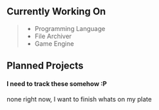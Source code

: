 ## Currently Working On

> - Programming Language 
> - File Archiver
> - Game Engine

## Planned Projects

#### I need to track these somehow :P
none right now, I want to finish whats on my plate
